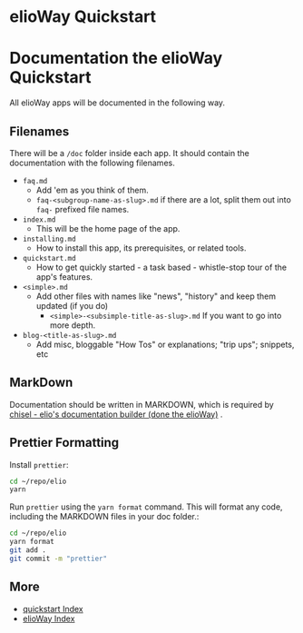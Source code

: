 # elioWay Quickstart
# Documentation the elioWay Quickstart
All elioWay apps will be documented in the following way.
## Filenames
There will be a `/doc` folder inside each app. It should contain the documentation with the following filenames.
- `faq.md`
  - Add 'em as you think of them.
  - `faq-<subgroup-name-as-slug>.md` if there are a lot, split them out into `faq-` prefixed file names.
- `index.md`
  - This will be the home page of the app.
- `installing.md`
  - How to install this app, its prerequisites, or related tools.
- `quickstart.md`
  - How to get quickly started - a task based - whistle-stop tour of the app's features.
- `<simple>.md`
  - Add other files with names like "news", "history" and keep them updated (if you do)
    - `<simple>-<subsimple-title-as-slug>.md` If you want to go into more depth.
- `blog-<title-as-slug>.md`
  - Add misc, bloggable "How Tos" or explanations; "trip ups"; snippets, etc
## MarkDown
Documentation should be written in MARKDOWN, which is required by [chisel - elio's documentation builder (done the elioWay)](https://gitlab.com/elioangels/chisel) .
## Prettier Formatting
Install `prettier`:
```bash
cd ~/repo/elio
yarn
```
Run `prettier` using the `yarn format` command. This will format any code, including the MARKDOWN files in your doc folder.:
```bash
cd ~/repo/elio
yarn format
git add .
git commit -m "prettier"
```
## More
- [quickstart Index](quickstart.md)
- [elioWay Index](index.md)
